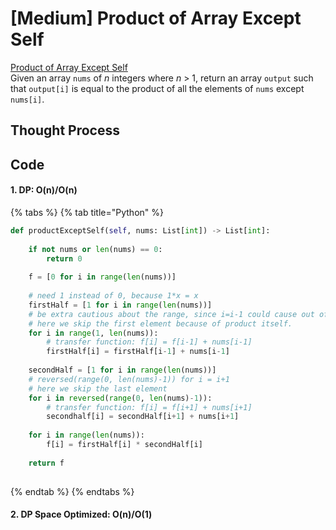 # \[Medium\] Product of Array Except Self

[Product of Array Except Self](https://leetcode.com/problems/product-of-array-except-self/)  
Given an array `nums` of _n_ integers where _n_ &gt; 1, return an array `output` such that `output[i]` is equal to the product of all the elements of `nums` except `nums[i]`.

## Thought Process

## Code

#### 1. DP: O\(n\)/O\(n\)

{% tabs %}
{% tab title="Python" %}
```python
def productExceptSelf(self, nums: List[int]) -> List[int]:
    
    if not nums or len(nums) == 0:
        return 0
        
    f = [0 for i in range(len(nums))]
    
    # need 1 instead of 0, because 1*x = x
    firstHalf = [1 for i in range(len(nums))]
    # be extra cautious about the range, since i=i-1 could cause out of range.
    # here we skip the first element because of product itself.
    for i in range(1, len(nums)):
        # transfer function: f[i] = f[i-1] + nums[i-1]
        firstHalf[i] = firstHalf[i-1] + nums[i-1]
        
    secondHalf = [1 for i in range(len(nums))]
    # reversed(range(0, len(nums)-1)) for i = i+1
    # here we skip the last element
    for i in reversed(range(0, len(nums)-1)):
        # transfer function: f[i] = f[i+1] + nums[i+1]
        secondhalf[i] = secondHalf[i+1] + nums[i+1]
    
    for i in range(len(nums)):
        f[i] = firstHalf[i] * secondHalf[i]
        
    return f
    
```
{% endtab %}
{% endtabs %}

#### 2. DP Space Optimized: O\(n\)/O\(1\)


